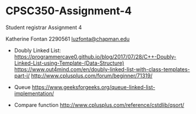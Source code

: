 # CPSC350-Assignment-4
Student registrar
Assignment 4

Katherine Fontan
2290561
luzfonta@chapman.edu


- Doubly Linked List:
https://programmercave0.github.io/blog/2017/07/28/C++-Doubly-Linked-List-using-Template-(Data-Structure)
https://www.out4mind.com/en/doubly-linked-list-with-class-templates-part-i/
http://www.cplusplus.com/forum/beginner/71319/

- Queue
https://www.geeksforgeeks.org/queue-linked-list-implementation/

- Compare function
http://www.cplusplus.com/reference/cstdlib/qsort/
